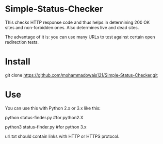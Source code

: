 # Simple-Status-Checker
This checks HTTP response code and thus helps in determining 200 OK sites and non-forbidden ones.
Also determines live and dead sites.

The advantage of it is: you can use many URLs to test against certain open redirection tests.
# Install

git clone https://github.com/mohammadowais121/Simple-Status-Checker.git


# Use

You can use this with Python 2.x or 3.x like this:

python status-finder.py #for python2.X

python3 status-finder.py #for python 3.x

url.txt should contain links with HTTP or HTTPS protocol.


